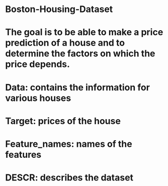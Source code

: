 # Boston-Housing-Dataset
# The goal is to be able to make a price prediction of a house and to determine the factors on which the price depends.
# Data: contains the information for various houses
# Target: prices of the house
# Feature_names: names of the features
# DESCR: describes the dataset
